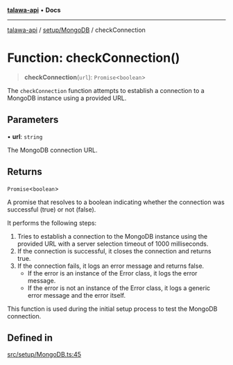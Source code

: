 [**talawa-api**](../../../README.md) • **Docs**

***

[talawa-api](../../../modules.md) / [setup/MongoDB](../README.md) / checkConnection

# Function: checkConnection()

> **checkConnection**(`url`): `Promise`\<`boolean`\>

The `checkConnection` function attempts to establish a connection to a MongoDB instance using a provided URL.

## Parameters

• **url**: `string`

The MongoDB connection URL.

## Returns

`Promise`\<`boolean`\>

A promise that resolves to a boolean indicating whether the connection was successful (true) or not (false).

It performs the following steps:
1. Tries to establish a connection to the MongoDB instance using the provided URL with a server selection timeout of 1000 milliseconds.
2. If the connection is successful, it closes the connection and returns true.
3. If the connection fails, it logs an error message and returns false.
   - If the error is an instance of the Error class, it logs the error message.
   - If the error is not an instance of the Error class, it logs a generic error message and the error itself.

This function is used during the initial setup process to test the MongoDB connection.

## Defined in

[src/setup/MongoDB.ts:45](https://github.com/PalisadoesFoundation/talawa-api/blob/3bacbf38707ebd3e3e5f1bc5b4cc7aa3b2adc169/src/setup/MongoDB.ts#L45)
